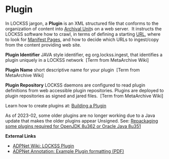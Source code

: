 Plugin
======

In LOCKSS jargon, a **Plugin** is an XML structured file that conforms to the organization of content into [Archival Unit](https://confluence.educopia.org/display/MET/AUs+-+Archival+Units)s on a web server.  It instructs the LOCKSS software how to crawl, in terms of defining a starting [URL](http://en.wikipedia.org/wiki/URL), where to look for [Manifest Pages](/public-documentation/MetaArchive-Cooperative/Knowledge-Base/HTML-Manifest-Page), and how to decide which URLs to ingest/copy from the content providing web site.

**Plugin Identifier** JAVA style identifier, eg org.lockss.ingest, that identifies a plugin uniquely in a LOCKSS network  [Term from MetaArchive Wiki]

**Plugin Name** short descriptive name for your plugin  [Term from MetaArchive Wiki]

**Plugin Repository** LOCKSS daemons are configured to read plugin definitions from web accessible plugin repositories. Plugins are deployed to plugin repositories as signed and jared files.  [Term from MetaArchive Wiki]

Learn how to create plugins at: [Building a Plugin](/public-documentation/MetaArchive-Cooperative/Technical-Workflows/Ingest-Content/Building-a-Plugin)

As of 2023-02, some older plugins are no longer working due to a Java update that makes the older plugins appear Unsigned. See: [Repackaging some plugins required for OpenJDK 8u362 or Oracle Java 8u351](https://github.com/lockss/community/wiki/Repackaging-some-plugins-required-for-OpenJDK-8u362-or-Oracle-Java-8u351)

**External Links**

* [ADPNet Wiki: LOCKSS Plugin](https://adpn.org/wiki/LOCKSS_Plugin)
* [ADPNet Annotation: Example Plugin formatting (PDF)](https://adpn.org/docs/pdf/ADPNAnnotation.pdf)
